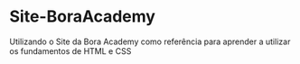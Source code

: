 # Site-BoraAcademy
 Utilizando o Site da Bora Academy como referência para aprender a utilizar os fundamentos de HTML e CSS
